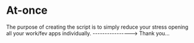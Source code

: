 # At-once
The purpose of creating the script is to simply reduce your stress opening all your work/fev apps individually.
---------------->
Thank you...
